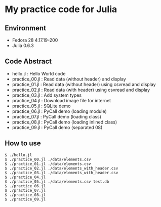 # My practice code for Julia
## Environment
* Fedora 28 4.17.19-200
* Julia 0.6.3

## Code Abstract
* hello.jl       : Hello World code
* practice_00.jl : Read data (without header) and display
* practice_01.jl : Read data (without header) using csvread and display 
* practice_02.jl : Read data (with header) using csvread and display
* practice_03.jl : Add system types
* practice_04.jl : Download image file for internet
* practice_05.jl : SQLite demo
* practice_06.jl : PyCall demo (loading module)
* practice_07.jl : PyCall demo (loading class)
* practice_08.jl : PyCall demo (loading inlined class)
* practice_09.jl : PyCall demo (separated 08)

## How to use
```
$ ./hello.jl
$ ./practice_00.jl ./data/elements.csv
$ ./practice_01.jl ./data/elements.csv
$ ./practice_02.jl ./data/elements_with_header.csv
$ ./practice_03.jl ./data/elements_with_header.csv
$ ./practice_04.jl
$ ./practice_05.jl ./data/elements.csv test.db
$ ./practice_06.jl
$ ./practice_07.jl
$ ./practice_08.jl
$ ./practice_09.jl
```
